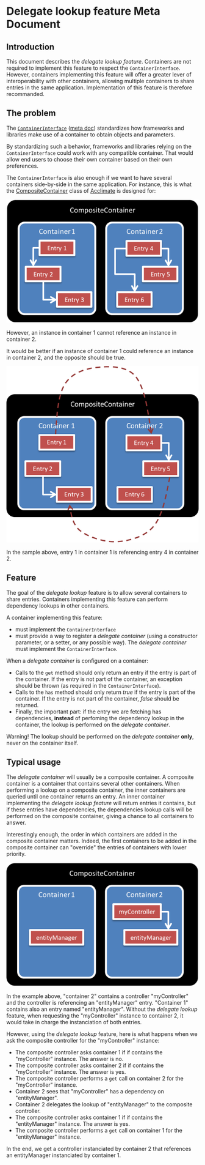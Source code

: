 # Delegate lookup feature Meta Document

## Introduction

This document describes the *delegate lookup feature*.
Containers are not required to implement this feature to respect the `ContainerInterface`.
However, containers implementing this feature will offer a greater lever of interoperability
with other containers, allowing multiple containers to share entries in the same application.
Implementation of this feature is therefore recommanded.

## The problem

The [`ContainerInterface`](../src/Interop/Container/ContainerInterface.php) ([meta doc](ContainerInterface.md))
standardizes how frameworks and libraries make use of a container to obtain objects and parameters.

By standardizing such a behavior, frameworks and libraries relying on the `ContainerInterface`
could work with any compatible container.
That would allow end users to choose their own container based on their own preferences.

The `ContainerInterface` is also enough if we want to have several containers side-by-side in the same
application. For instance, this is what the [CompositeContainer](https://github.com/jeremeamia/acclimate-container/blob/master/src/CompositeContainer.php) 
class of [Acclimate](https://github.com/jeremeamia/acclimate-container) is designed for:

![Side by side containers](images/side_by_side_containers.png)

However, an instance in container 1 cannot reference an instance in container 2.

It would be better if an instance of container 1 could reference an instance in container 2,
and the opposite should be true. 

![Interoperating containers](images/interoperating_containers.png)

In the sample above, entry 1 in container 1 is referencing entry 4 in container 2.

## Feature

The goal of the *delegate lookup* feature is to allow several containers to share entries.
Containers implementing this feature can perform dependency lookups in other containers.

A container implementing this feature:

- must implement the `ContainerInterface`
- must provide a way to register a *delegate container* (using a constructor parameter, or a setter, or any
possible way). The *delegate container* must implement the `ContainerInterface`.

When a *delegate container* is configured on a container:

- Calls to the `get` method should only return an entry if the entry is part of the container.
If the entry is not part of the container, an exception should be thrown (as required in the `ContainerInterface`).
- Calls to the `has` method should only return *true* if the entry is part of the container.
If the entry is not part of the container, *false* should be returned.
 - Finally, the important part: if the entry we are fetching has dependencies,
**instead** of perfoming the dependency lookup in the container, the lookup is performed on the *delegate container*.

Warning! The lookup should be performed on the *delegate container* **only**, never on the container itself.

## Typical usage

The *delegate container* will usually be a composite container. A composite container is a container that
contains several other containers. When performing a lookup on a composite container, the inner containers are 
queried until one container returns an entry.
An inner container implementing the *delegate lookup feature* will return entries it contains, but if these
entries have dependencies, the dependencies lookup calls will be performed on the composite container, giving
a chance to all containers to answer.

Interestingly enough, the order in which containers are added in the composite container matters. Indeed,
the first containers to be added in the composite container can "override" the entries of containers with
lower priority.

![Containers priority](images/priority.png)

In the example above, "container 2" contains a controller "myController" and the controller is referencing an 
"entityManager" entry. "Container 1" contains also an entry named "entityManager".
Without the *delegate lookup* feature, when requesting the "myController" instance to container 2, it would take 
in charge the instanciation of both entries.

However, using the *delegate lookup* feature, here is what happens when we ask the composite controller for the 
"myController" instance:

- The composite controller asks container 1 if if contains the "myController" instance. The answer is no.
- The composite controller asks container 2 if if contains the "myController" instance. The answer is yes.
- The composite controller performs a `get` call on container 2 for the "myController" instance.
- Container 2 sees that "myController" has a dependency on "entityManager".
- Container 2 delegates the lookup of "entityManager" to the composite controller.
- The composite controller asks container 1 if if contains the "entityManager" instance. The answer is yes.
- The composite controller performs a `get` call on container 1 for the "entityManager" instance.

In the end, we get a controller instanciated by container 2 that references an entityManager instanciated
by container 1.
